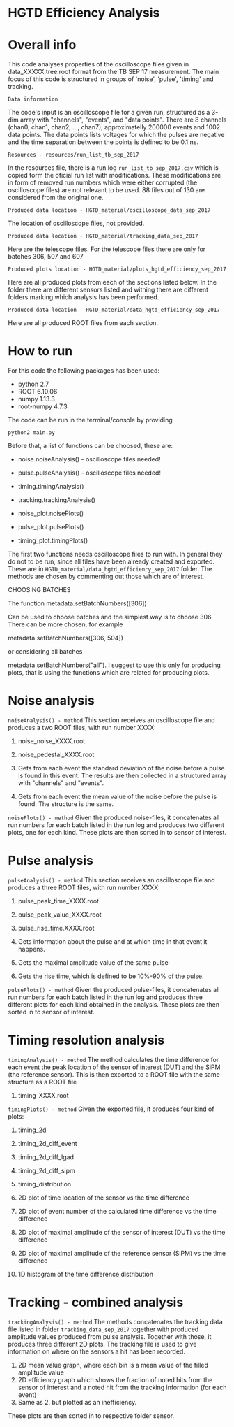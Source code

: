 # HGTD Efficiency Analysis



# Overall info

This code analyses properties of the oscilloscope files given in data_XXXXX.tree.root format
from the TB SEP 17 measurement. The main focus of this code is structured in groups of 'noise', 'pulse', 'timing' and tracking.

```Data information```
 
The code's input is an oscilloscope file for a given run, structured as a 3-dim array with "channels", "events", and "data points". There
are 8 channels (chan0, chan1, chan2, ..., chan7), approximatelly 200000 events and 1002 data points. The data points lists voltages for
which the pulses are negative and the time separation between the points is defined to be 0.1 ns.

```Resources - resources/run_list_tb_sep_2017```
 
In the resources file, there is a run log  ```run_list_tb_sep_2017.csv``` which is copied form the oficial run list with modifications.
These modifications are in form of removed run numbers which were either corrupted (the oscilloscope files) are not relevant to be
used. 88 files out of 130 are considered from the original one.
 
```Produced data location - HGTD_material/oscilloscope_data_sep_2017```

The location of oscilloscope files, not provided.

```Produced data location - HGTD_material/tracking_data_sep_2017```

Here are the telescope files. For the telescope files there are only for batches 306, 507 and 607
 
```Produced plots location - HGTD_material/plots_hgtd_efficiency_sep_2017```

Here are all produced plots from each of the sections listed below. In the folder there are different sensors listed and withing there are
different folders marking which analysis has been performed.

```Produced data location - HGTD_material/data_hgtd_efficiency_sep_2017```

Here are all produced ROOT files from each section.



# How to run

For this code the following packages has been used:
- python 2.7
- ROOT 6.10.06
- numpy 1.13.3
- root-numpy 4.7.3

The code can be run in the terminal/console by providing

```python2 main.py```

Before that, a list of functions can be choosed, these are:

- noise.noiseAnalysis() - oscilloscope files needed!
- pulse.pulseAnalysis() - oscilloscope files needed!

- timing.timingAnalysis()
- tracking.trackingAnalysis()

- noise_plot.noisePlots()
- pulse_plot.pulsePlots()
- timing_plot.timingPlots()

The first two functions needs oscilloscope files to run with. In general they do not to be run, since all files have been already created and exported. These are in ```HGTD_material/data_hgtd_efficiency_sep_2017``` folder.
The methods are chosen by commenting out those which are of interest.

CHOOSING BATCHES

The function
metadata.setBatchNumbers([306])

Can be used to choose batches and the simplest way is to choose 306. There can be more chosen, for example

metadata.setBatchNumbers([306, 504])
 
or considering all batches
 
metadata.setBatchNumbers("all"). I suggest to use this only for producing plots, that is using the functions
which are related for producing plots.


# Noise analysis

  ```noiseAnalysis() - method```
This section receives an oscilloscope file and produces a two ROOT files, with run number XXXX:
1. noise_noise_XXXX.root
2. noise_pedestal_XXXX.root

1. Gets from each event the standard deviation of the noise before a pulse is found in this event. The results are then collected in a structured array with "channels" and "events".

2. Gets from each event the mean value of the noise before the pulse is found. The structure is the same.

 ```noisePlots() - method```
Given the produced noise-files, it concatenates all run numbers for each batch listed in the run log and produces two different plots,
one for each kind. These plots are then sorted in to sensor of interest.


# Pulse analysis

  ```pulseAnalysis() - method```
This section receives an oscilloscope file and produces a three ROOT files, with run number XXXX:
1. pulse_peak_time_XXXX.root
2. pulse_peak_value_XXXX.root
3. pulse_rise_time.XXXX.root

1. Gets information about the pulse and at which time in that event it happens.
2. Gets the maximal amplitude value of the same pulse
3. Gets the rise time, which is defined to be 10%-90% of the pulse.

 ```pulsePlots() - method```
Given the produced pulse-files, it concatenates all run numbers for each batch listed in the run log and produces three different plots
for each kind obtained in the analysis. These plots are then sorted in to sensor of interest.


# Timing resolution analysis

   ```timingAnalysis() - method```
 The method calculates the time difference for each event the peak location of the sensor of interest (DUT) and the SiPM (the reference
 sensor). This is then exported to a ROOT file with the same structure as a ROOT file
 
1. timing_XXXX.root

 ```timingPlots() - method```
 Given the exported file, it produces four kind of plots:
 1. timing_2d
 2. timing_2d_diff_event
 3. timing_2d_diff_lgad
 4. timing_2d_diff_sipm
 5. timing_distribution
 
 1. 2D plot of time location of the sensor vs the time difference
 2. 2D plot of event number of the calculated time difference vs the time difference
 3. 2D plot of maximal amplitude of the sensor of interest (DUT) vs the time difference
 4. 2D plot of maximal amplitude of the reference sensor (SiPM) vs the time difference
 5. 1D histogram of the time difference distribution
 
 

# Tracking - combined analysis

```trackingAnalysis() - method```
The methods concatenates the tracking data file listed in folder  ```tracking_data_sep_2017``` together with produced amplitude
values produced from pulse analysis. Together with those, it produces three different 2D plots. The tracking file is used to give
information on where on the sensors a hit has been recorded.

1. 2D mean value graph, where each bin is a mean value of the filled amplitude value
2. 2D efficiency graph which shows the fraction of noted hits from the sensor of interest and a noted hit from the tracking information (for each event)
3. Same as 2. but plotted as an inefficiency.

These plots are then sorted in to respective folder sensor.
